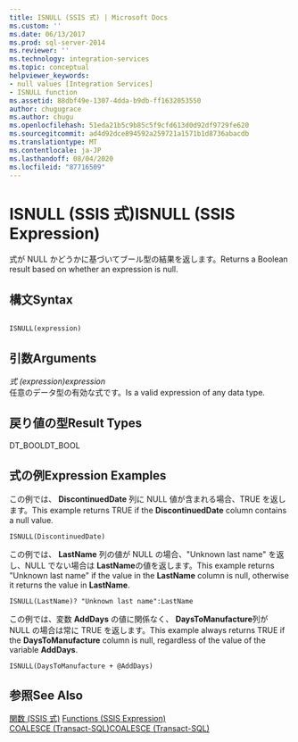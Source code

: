 ```yaml
---
title: ISNULL (SSIS 式) | Microsoft Docs
ms.custom: ''
ms.date: 06/13/2017
ms.prod: sql-server-2014
ms.reviewer: ''
ms.technology: integration-services
ms.topic: conceptual
helpviewer_keywords:
- null values [Integration Services]
- ISNULL function
ms.assetid: 88dbf49e-1307-4dda-b9db-ff1632053550
author: chugugrace
ms.author: chugu
ms.openlocfilehash: 51eda21b5c9b85c5f9cfd613d0d92df9729fe620
ms.sourcegitcommit: ad4d92dce894592a259721a1571b1d8736abacdb
ms.translationtype: MT
ms.contentlocale: ja-JP
ms.lasthandoff: 08/04/2020
ms.locfileid: "87716509"
---
```

# <a name="isnull-ssis-expression"></a><span data-ttu-id="394ed-102">ISNULL (SSIS 式)</span><span class="sxs-lookup"><span data-stu-id="394ed-102">ISNULL (SSIS Expression)</span></span>
  <span data-ttu-id="394ed-103">式が NULL かどうかに基づいてブール型の結果を返します。</span><span class="sxs-lookup"><span data-stu-id="394ed-103">Returns a Boolean result based on whether an expression is null.</span></span>  
  
## <a name="syntax"></a><span data-ttu-id="394ed-104">構文</span><span class="sxs-lookup"><span data-stu-id="394ed-104">Syntax</span></span>  
  
```  
  
ISNULL(expression)  
```  
  
## <a name="arguments"></a><span data-ttu-id="394ed-105">引数</span><span class="sxs-lookup"><span data-stu-id="394ed-105">Arguments</span></span>  
 <span data-ttu-id="394ed-106">*式 (expression)*</span><span class="sxs-lookup"><span data-stu-id="394ed-106">*expression*</span></span>  
 <span data-ttu-id="394ed-107">任意のデータ型の有効な式です。</span><span class="sxs-lookup"><span data-stu-id="394ed-107">Is a valid expression of any data type.</span></span>  
  
## <a name="result-types"></a><span data-ttu-id="394ed-108">戻り値の型</span><span class="sxs-lookup"><span data-stu-id="394ed-108">Result Types</span></span>  
 <span data-ttu-id="394ed-109">DT_BOOL</span><span class="sxs-lookup"><span data-stu-id="394ed-109">DT_BOOL</span></span>  
  
## <a name="expression-examples"></a><span data-ttu-id="394ed-110">式の例</span><span class="sxs-lookup"><span data-stu-id="394ed-110">Expression Examples</span></span>  
 <span data-ttu-id="394ed-111">この例では、 **DiscontinuedDate** 列に NULL 値が含まれる場合、TRUE を返します。</span><span class="sxs-lookup"><span data-stu-id="394ed-111">This example returns TRUE if the **DiscontinuedDate** column contains a null value.</span></span>  
  
```  
ISNULL(DiscontinuedDate)  
```  
  
 <span data-ttu-id="394ed-112">この例では、 **LastName** 列の値が NULL の場合、"Unknown last name" を返し、NULL でない場合は **LastName**の値を返します。</span><span class="sxs-lookup"><span data-stu-id="394ed-112">This example returns "Unknown last name" if the value in the **LastName** column is null, otherwise it returns the value in **LastName**.</span></span>  
  
```  
ISNULL(LastName)? "Unknown last name":LastName  
```  
  
 <span data-ttu-id="394ed-113">この例では、変数 **AddDays** の値に関係なく、 **DaysToManufacture**列が NULL の場合は常に TRUE を返します。</span><span class="sxs-lookup"><span data-stu-id="394ed-113">This example always returns TRUE if the **DaysToManufacture** column is null, regardless of the value of the variable **AddDays**.</span></span>  
  
```  
ISNULL(DaysToManufacture + @AddDays)  
```  
  
## <a name="see-also"></a><span data-ttu-id="394ed-114">参照</span><span class="sxs-lookup"><span data-stu-id="394ed-114">See Also</span></span>  
 <span data-ttu-id="394ed-115">[関数 &#40;SSIS 式&#41;](functions-ssis-expression.md) </span><span class="sxs-lookup"><span data-stu-id="394ed-115">[Functions &#40;SSIS Expression&#41;](functions-ssis-expression.md) </span></span>  
 [<span data-ttu-id="394ed-116">COALESCE &#40;Transact-SQL&#41;</span><span class="sxs-lookup"><span data-stu-id="394ed-116">COALESCE &#40;Transact-SQL&#41;</span></span>](/sql/t-sql/language-elements/coalesce-transact-sql)  
  
  
